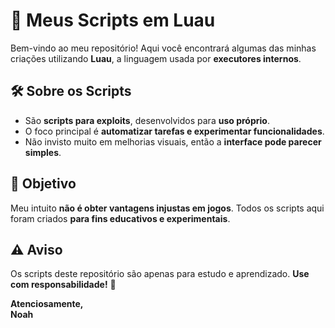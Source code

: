 # 📂 Meus Scripts em Luau  

Bem-vindo ao meu repositório! Aqui você encontrará algumas das minhas criações utilizando **Luau**, a linguagem usada por **executores internos**.  

## 🛠️ Sobre os Scripts  

- São **scripts para exploits**, desenvolvidos para **uso próprio**.  
- O foco principal é **automatizar tarefas e experimentar funcionalidades**.  
- Não invisto muito em melhorias visuais, então a **interface pode parecer simples**.  

## 🎯 Objetivo  

Meu intuito **não é obter vantagens injustas em jogos**. Todos os scripts aqui foram criados **para fins educativos e experimentais**.  

## ⚠️ Aviso  

Os scripts deste repositório são apenas para estudo e aprendizado. **Use com responsabilidade!** 🚀  

**Atenciosamente,**  
**Noah**
